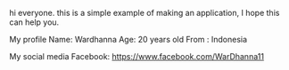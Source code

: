 hi everyone.
this is a simple example of making an application, I hope this can help you.


My profile
Name: Wardhanna
Age: 20 years old
From : Indonesia

My social media
Facebook: https://www.facebook.com/WarDhanna11

